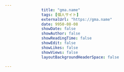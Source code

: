---
                title: "gma.name"
                tags: [個人サイト]
                externalUrl: "https://gma.name"
                date: 9950-08-08
                showDate: false
                showAuthor: false
                showReadingTime: false
                showEdit: false
                showLikes: false
                showViews: false
                layoutBackgroundHeaderSpace: false
                ---

